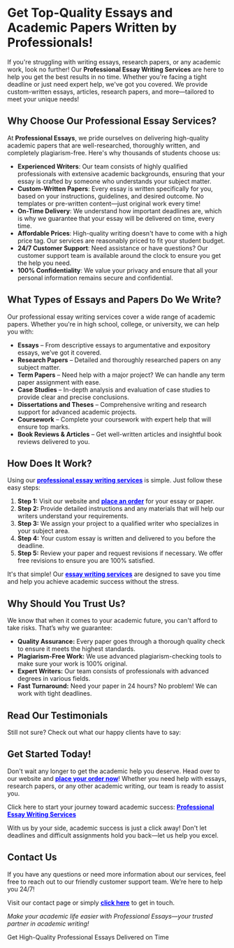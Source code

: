 <h1>Get Top-Quality Essays and Academic Papers Written by Professionals!</h1>

<p>If you're struggling with writing essays, research papers, or any academic work, look no further! Our <strong>Professional Essay Writing Services</strong> are here to help you get the best results in no time. Whether you're facing a tight deadline or just need expert help, we've got you covered. We provide custom-written essays, articles, research papers, and more—tailored to meet your unique needs!</p>

<h2>Why Choose Our Professional Essay Services?</h2>
<p>At <strong>Professional Essays</strong>, we pride ourselves on delivering high-quality academic papers that are well-researched, thoroughly written, and completely plagiarism-free. Here's why thousands of students choose us:</p>

<ul>
    <li><strong>Experienced Writers</strong>: Our team consists of highly qualified professionals with extensive academic backgrounds, ensuring that your essay is crafted by someone who understands your subject matter.</li>
    <li><strong>Custom-Written Papers</strong>: Every essay is written specifically for you, based on your instructions, guidelines, and desired outcome. No templates or pre-written content—just original work every time!</li>
    <li><strong>On-Time Delivery</strong>: We understand how important deadlines are, which is why we guarantee that your essay will be delivered on time, every time.</li>
    <li><strong>Affordable Prices</strong>: High-quality writing doesn't have to come with a high price tag. Our services are reasonably priced to fit your student budget.</li>
    <li><strong>24/7 Customer Support</strong>: Need assistance or have questions? Our customer support team is available around the clock to ensure you get the help you need.</li>
    <li><strong>100% Confidentiality</strong>: We value your privacy and ensure that all your personal information remains secure and confidential.</li>
</ul>

<h2>What Types of Essays and Papers Do We Write?</h2>
<p>Our professional essay writing services cover a wide range of academic papers. Whether you're in high school, college, or university, we can help you with:</p>

<ul>
    <li><strong>Essays</strong> – From descriptive essays to argumentative and expository essays, we’ve got it covered.</li>
    <li><strong>Research Papers</strong> – Detailed and thoroughly researched papers on any subject matter.</li>
    <li><strong>Term Papers</strong> – Need help with a major project? We can handle any term paper assignment with ease.</li>
    <li><strong>Case Studies</strong> – In-depth analysis and evaluation of case studies to provide clear and precise conclusions.</li>
    <li><strong>Dissertations and Theses</strong> – Comprehensive writing and research support for advanced academic projects.</li>
    <li><strong>Coursework</strong> – Complete your coursework with expert help that will ensure top marks.</li>
    <li><strong>Book Reviews & Articles</strong> – Get well-written articles and insightful book reviews delivered to you.</li>
</ul>

<h2>How Does It Work?</h2>
<p>Using our <a href="https://tinyurl.com/topessay?keyword=professional+essays" style="color: blue; font-weight: bold;">professional essay writing services</a> is simple. Just follow these easy steps:</p>

<ol>
    <li><strong>Step 1:</strong> Visit our website and <a href="https://tinyurl.com/topessay?keyword=professional+essays" style="color: blue; font-weight: bold;">place an order</a> for your essay or paper.</li>
    <li><strong>Step 2:</strong> Provide detailed instructions and any materials that will help our writers understand your requirements.</li>
    <li><strong>Step 3:</strong> We assign your project to a qualified writer who specializes in your subject area.</li>
    <li><strong>Step 4:</strong> Your custom essay is written and delivered to you before the deadline.</li>
    <li><strong>Step 5:</strong> Review your paper and request revisions if necessary. We offer free revisions to ensure you are 100% satisfied.</li>
</ol>

<p>It's that simple! Our <a href="https://tinyurl.com/topessay?keyword=professional+essays" style="color: blue; font-weight: bold;">essay writing services</a> are designed to save you time and help you achieve academic success without the stress.</p>

<h2>Why Should You Trust Us?</h2>
<p>We know that when it comes to your academic future, you can't afford to take risks. That’s why we guarantee:</p>

<ul>
    <li><strong>Quality Assurance:</strong> Every paper goes through a thorough quality check to ensure it meets the highest standards.</li>
    <li><strong>Plagiarism-Free Work:</strong> We use advanced plagiarism-checking tools to make sure your work is 100% original.</li>
    <li><strong>Expert Writers:</strong> Our team consists of professionals with advanced degrees in various fields.</li>
    <li><strong>Fast Turnaround:</strong> Need your paper in 24 hours? No problem! We can work with tight deadlines.</li>
</ul>

<h2>Read Our Testimonials</h2>
<p>Still not sure? Check out what our happy clients have to say:</p>



<h2>Get Started Today!</h2>
<p>Don't wait any longer to get the academic help you deserve. Head over to our website and <a href="https://tinyurl.com/topessay?keyword=professional+essays" style="color: blue; font-weight: bold;">place your order now</a>! Whether you need help with essays, research papers, or any other academic writing, our team is ready to assist you.</p>

<p>Click here to start your journey toward academic success: <a href="https://tinyurl.com/topessay?keyword=professional+essays" style="color: blue; font-weight: bold;">Professional Essay Writing Services</a></p>

<p>With us by your side, academic success is just a click away! Don't let deadlines and difficult assignments hold you back—let us help you excel.</p>

<h2>Contact Us</h2>
<p>If you have any questions or need more information about our services, feel free to reach out to our friendly customer support team. We’re here to help you 24/7!</p>
<p>Visit our contact page or simply <a href="https://tinyurl.com/topessay?keyword=professional+essays" style="color: blue; font-weight: bold;">click here</a> to get in touch.</p>

<p><em>Make your academic life easier with Professional Essays—your trusted partner in academic writing!</em></p>
Get High-Quality Professional Essays Delivered on Time
